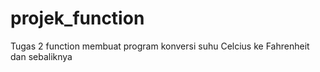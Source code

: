 # projek_function
Tugas 2 function membuat program konversi suhu Celcius ke Fahrenheit dan sebaliknya

